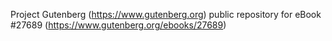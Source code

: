 Project Gutenberg (https://www.gutenberg.org) public repository for eBook #27689 (https://www.gutenberg.org/ebooks/27689)
